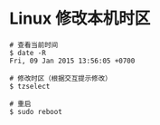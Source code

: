 # Linux 修改本机时区

```
# 查看当前时间
$ date -R
Fri, 09 Jan 2015 13:56:05 +0700

# 修改时区（根据交互提示修改）
$ tzselect

# 重启
$ sudo reboot
```